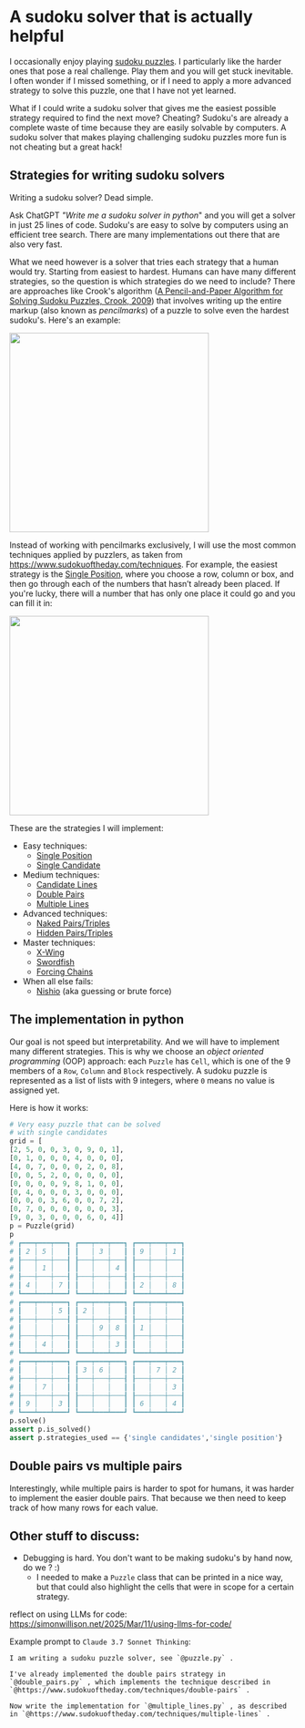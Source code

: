 # A sudoku solver that is actually helpful

I occasionally enjoy playing [sudoku puzzles](https://en.wikipedia.org/wiki/Sudoku). I particularly like the harder ones that pose a real challenge. Play them and you will get stuck inevitable. I often wonder if I missed something, or if I need to apply a more advanced strategy to solve this puzzle, one that I have not yet learned.

What if I could write a sudoku solver that gives me the easiest possible strategy required to find the next move?
Cheating? Sudoku's are already a complete waste of time because they are easily solvable by computers. A sudoku solver that makes playing challenging sudoku puzzles more fun is not cheating but a great hack!

## Strategies for writing sudoku solvers

Writing a sudoku solver? Dead simple.

Ask ChatGPT _"Write me a sudoku solver in python_" and you will get a solver in just 25 lines of code. Sudoku's are easy to solve by computers using an efficient tree search. There are many implementations out there that are also very fast.

What we need however is a solver that tries each strategy that a human would try. Starting from easiest to hardest.
Humans can have many different strategies, so the question is which strategies do we need to include? There are approaches like Crook's algorithm ([A Pencil-and-Paper
Algorithm for Solving
Sudoku Puzzles, Crook, 2009](http://www.ams.org/notices/200904/rtx090400460p.pdf)) that involves writing up the entire markup (also known as _pencilmarks_) of a puzzle to solve even the hardest sudoku's. Here's an example:

<img src="https://www.sudokuoftheday.com/image.svg?sg=!43**51**36!62**948!65**7*59!562*8**2!6491**8!624**23**8!4" width="350" />

Instead of working with pencilmarks exclusively, I will use the most common techniques applied by puzzlers, as taken from https://www.sudokuoftheday.com/techniques. For example, the easiest strategy is the [Single Position](https://www.sudokuoftheday.com/techniques/single-position), where you choose a row, column or box, and then go through each of the numbers that hasn’t already been placed. If you're lucky, there will a number that has only one place it could go and you can fill it in: 

<img src="https://www.sudokuoftheday.com/image.svg?sg=,6030E70803_4K,12_5K6,K1M0M0K3K5M0M0G06K0E7K9K0K4K0K150K5K0K0K0K1E7K,4,2.K,76_5K080407060K2," width="350" />

These are the strategies I will implement:

- Easy techniques:
    - [Single Position](https://www.sudokuoftheday.com/techniques/single-position)
    - [Single Candidate](https://www.sudokuoftheday.com/techniques/single-candidate)
- Medium techniques:
    - [Candidate Lines](https://www.sudokuoftheday.com/techniques/candidate-lines)
    - [Double Pairs](https://www.sudokuoftheday.com/techniques/double-pairs)
    - [Multiple Lines](https://www.sudokuoftheday.com/techniques/multiple-lines)
- Advanced techniques:
    - [Naked Pairs/Triples](https://www.sudokuoftheday.com/techniques/naked-pairs-triples)
    - [Hidden Pairs/Triples](https://www.sudokuoftheday.com/techniques/hidden-pairs-triples)
- Master techniques:
    - [X-Wing](https://www.sudokuoftheday.com/techniques/x-wings)
    - [Swordfish](https://www.sudokuoftheday.com/techniques/swordfish)
    - [Forcing Chains](https://www.sudokuoftheday.com/techniques/forcing-chains)
- When all else fails:
    - [Nishio](https://www.sudokuoftheday.com/techniques/nishio) (aka guessing or brute force)

## The implementation in python

Our goal is not speed but interpretability. And we will have to implement many different strategies. This is why we choose an _object oriented programming_ (OOP) approach: each `Puzzle` has `Cell`, which is one of the 9 members of a `Row`, `Column` and `Block` respectively. A sudoku puzzle is represented as a list of lists with 9 integers, where `0` means no value is assigned yet.

Here is how it works:

```python
# Very easy puzzle that can be solved
# with single candidates
grid = [
[2, 5, 0, 0, 3, 0, 9, 0, 1],
[0, 1, 0, 0, 0, 4, 0, 0, 0],
[4, 0, 7, 0, 0, 0, 2, 0, 8],
[0, 0, 5, 2, 0, 0, 0, 0, 0],
[0, 0, 0, 0, 9, 8, 1, 0, 0],
[0, 4, 0, 0, 0, 3, 0, 0, 0],
[0, 0, 0, 3, 6, 0, 0, 7, 2],
[0, 7, 0, 0, 0, 0, 0, 0, 3],
[9, 0, 3, 0, 0, 0, 6, 0, 4]]
p = Puzzle(grid)
p
# ┏━━━┯━━━┯━━━┓ ┏━━━┯━━━┯━━━┓ ┏━━━┯━━━┯━━━┓ 
# ┃ 2 │ 5 │   ┃ ┃   │ 3 │   ┃ ┃ 9 │   │ 1 ┃ 
# ┠───┼───┼───┨ ┠───┼───┼───┨ ┠───┼───┼───┨ 
# ┃   │ 1 │   ┃ ┃   │   │ 4 ┃ ┃   │   │   ┃ 
# ┠───┼───┼───┨ ┠───┼───┼───┨ ┠───┼───┼───┨ 
# ┃ 4 │   │ 7 ┃ ┃   │   │   ┃ ┃ 2 │   │ 8 ┃ 
# ┗━━━┷━━━┷━━━┛ ┗━━━┷━━━┷━━━┛ ┗━━━┷━━━┷━━━┛ 
# ┏━━━┯━━━┯━━━┓ ┏━━━┯━━━┯━━━┓ ┏━━━┯━━━┯━━━┓ 
# ┃   │   │ 5 ┃ ┃ 2 │   │   ┃ ┃   │   │   ┃ 
# ┠───┼───┼───┨ ┠───┼───┼───┨ ┠───┼───┼───┨ 
# ┃   │   │   ┃ ┃   │ 9 │ 8 ┃ ┃ 1 │   │   ┃ 
# ┠───┼───┼───┨ ┠───┼───┼───┨ ┠───┼───┼───┨ 
# ┃   │ 4 │   ┃ ┃   │   │ 3 ┃ ┃   │   │   ┃ 
# ┗━━━┷━━━┷━━━┛ ┗━━━┷━━━┷━━━┛ ┗━━━┷━━━┷━━━┛ 
# ┏━━━┯━━━┯━━━┓ ┏━━━┯━━━┯━━━┓ ┏━━━┯━━━┯━━━┓ 
# ┃   │   │   ┃ ┃ 3 │ 6 │   ┃ ┃   │ 7 │ 2 ┃ 
# ┠───┼───┼───┨ ┠───┼───┼───┨ ┠───┼───┼───┨ 
# ┃   │ 7 │   ┃ ┃   │   │   ┃ ┃   │   │ 3 ┃ 
# ┠───┼───┼───┨ ┠───┼───┼───┨ ┠───┼───┼───┨ 
# ┃ 9 │   │ 3 ┃ ┃   │   │   ┃ ┃ 6 │   │ 4 ┃ 
# ┗━━━┷━━━┷━━━┛ ┗━━━┷━━━┷━━━┛ ┗━━━┷━━━┷━━━┛ 
p.solve()
assert p.is_solved()
assert p.strategies_used == {'single candidates','single position'}
```

## Double pairs vs multiple pairs

Interestingly, while multiple pairs is harder to spot for humans, it was harder to implement the easier double pairs. 
That because we then need to keep track of how many rows for each value.

## Other stuff to discuss:

- Debugging is hard. You don't want to be making sudoku's by hand now, do we ? :) 
   - I needed to make a `Puzzle` class that can be printed in a nice way, but that could also highlight the cells that were in scope for a certain strategy.


reflect on using LLMs for code:
https://simonwillison.net/2025/Mar/11/using-llms-for-code/

Example prompt to `Claude 3.7 Sonnet Thinking`:

```
I am writing a sudoku puzzle solver, see `@puzzle.py` .

I've already implemented the double pairs strategy in `@double_pairs.py` , which implements the technique described in `@https://www.sudokuoftheday.com/techniques/double-pairs` .

Now write the implementation for `@multiple_lines.py` , as described in `@https://www.sudokuoftheday.com/techniques/multiple-lines` .
```